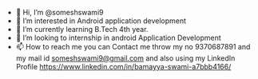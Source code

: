 - 👋 Hi, I’m @someshswami9
- 👀 I’m interested in Android application development
- 🌱 I’m currently learning B.Tech 4th year.
- 💞️ I’m looking to internship in android Application Development
- 📫 How to reach me you can Contact me throw my no 9370687891 and my mail id someshswami9@gmail.com
and also using my LinkedIn Profile https://www.linkedin.com/in/bamayya-swami-a7bbb4166/

<!---
someshswami9/someshswami9 is a ✨ special ✨ repository because its `README.md` (this file) appears on your GitHub profile.
You can click the Preview link to take a look at your changes.
--->
